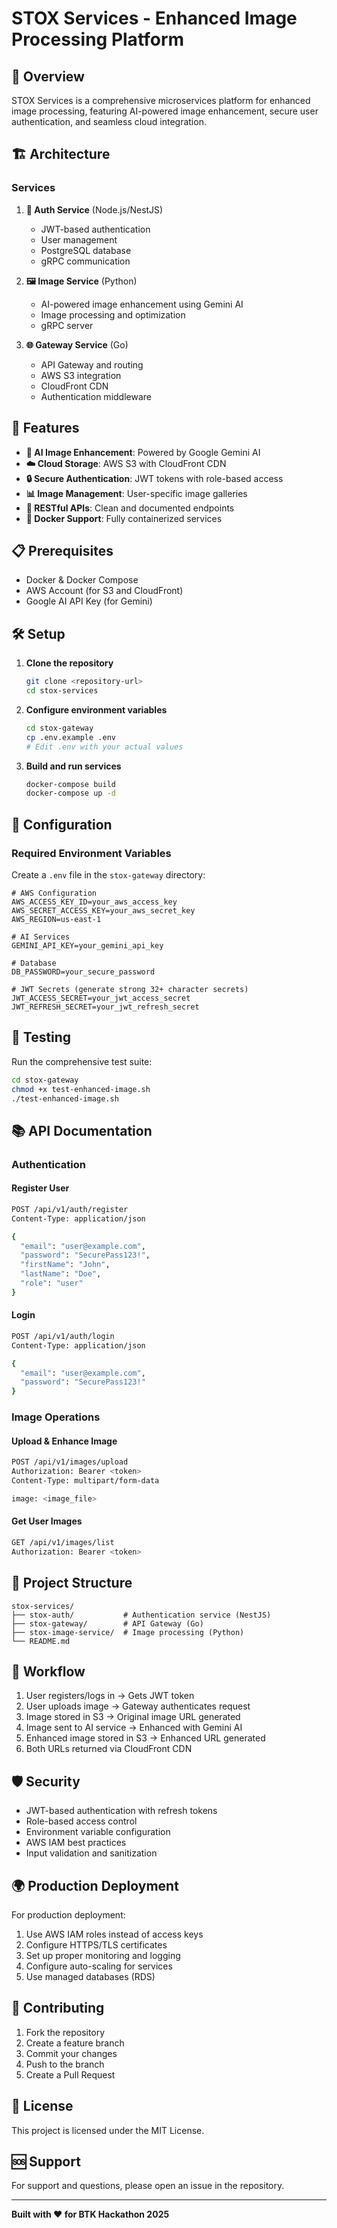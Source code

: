 # STOX Services - Enhanced Image Processing Platform

## 🌟 Overview

STOX Services is a comprehensive microservices platform for enhanced image processing, featuring AI-powered image enhancement, secure user authentication, and seamless cloud integration.

## 🏗️ Architecture

### Services

1. **🔐 Auth Service** (Node.js/NestJS)
   - JWT-based authentication
   - User management
   - PostgreSQL database
   - gRPC communication

2. **🖼️ Image Service** (Python)
   - AI-powered image enhancement using Gemini AI
   - Image processing and optimization
   - gRPC server

3. **🌐 Gateway Service** (Go)
   - API Gateway and routing
   - AWS S3 integration
   - CloudFront CDN
   - Authentication middleware

## 🚀 Features

- **🤖 AI Image Enhancement**: Powered by Google Gemini AI
- **☁️ Cloud Storage**: AWS S3 with CloudFront CDN
- **🔒 Secure Authentication**: JWT tokens with role-based access
- **📊 Image Management**: User-specific image galleries
- **🎯 RESTful APIs**: Clean and documented endpoints
- **🐳 Docker Support**: Fully containerized services

## 📋 Prerequisites

- Docker & Docker Compose
- AWS Account (for S3 and CloudFront)
- Google AI API Key (for Gemini)

## 🛠️ Setup

1. **Clone the repository**
   ```bash
   git clone <repository-url>
   cd stox-services
   ```

2. **Configure environment variables**
   ```bash
   cd stox-gateway
   cp .env.example .env
   # Edit .env with your actual values
   ```

3. **Build and run services**
   ```bash
   docker-compose build
   docker-compose up -d
   ```

## 🔧 Configuration

### Required Environment Variables

Create a `.env` file in the `stox-gateway` directory:

```env
# AWS Configuration
AWS_ACCESS_KEY_ID=your_aws_access_key
AWS_SECRET_ACCESS_KEY=your_aws_secret_key
AWS_REGION=us-east-1

# AI Services
GEMINI_API_KEY=your_gemini_api_key

# Database
DB_PASSWORD=your_secure_password

# JWT Secrets (generate strong 32+ character secrets)
JWT_ACCESS_SECRET=your_jwt_access_secret
JWT_REFRESH_SECRET=your_jwt_refresh_secret
```

## 🧪 Testing

Run the comprehensive test suite:

```bash
cd stox-gateway
chmod +x test-enhanced-image.sh
./test-enhanced-image.sh
```

## 📚 API Documentation

### Authentication

#### Register User
```bash
POST /api/v1/auth/register
Content-Type: application/json

{
  "email": "user@example.com",
  "password": "SecurePass123!",
  "firstName": "John",
  "lastName": "Doe",
  "role": "user"
}
```

#### Login
```bash
POST /api/v1/auth/login
Content-Type: application/json

{
  "email": "user@example.com",
  "password": "SecurePass123!"
}
```

### Image Operations

#### Upload & Enhance Image
```bash
POST /api/v1/images/upload
Authorization: Bearer <token>
Content-Type: multipart/form-data

image: <image_file>
```

#### Get User Images
```bash
GET /api/v1/images/list
Authorization: Bearer <token>
```

## 📁 Project Structure

```
stox-services/
├── stox-auth/           # Authentication service (NestJS)
├── stox-gateway/        # API Gateway (Go)
├── stox-image-service/  # Image processing (Python)
└── README.md
```

## 🔄 Workflow

1. User registers/logs in → Gets JWT token
2. User uploads image → Gateway authenticates request
3. Image stored in S3 → Original image URL generated
4. Image sent to AI service → Enhanced with Gemini AI
5. Enhanced image stored in S3 → Enhanced URL generated
6. Both URLs returned via CloudFront CDN

## 🛡️ Security

- JWT-based authentication with refresh tokens
- Role-based access control
- Environment variable configuration
- AWS IAM best practices
- Input validation and sanitization

## 🌍 Production Deployment

For production deployment:

1. Use AWS IAM roles instead of access keys
2. Configure HTTPS/TLS certificates
3. Set up proper monitoring and logging
4. Configure auto-scaling for services
5. Use managed databases (RDS)

## 🤝 Contributing

1. Fork the repository
2. Create a feature branch
3. Commit your changes
4. Push to the branch
5. Create a Pull Request

## 📄 License

This project is licensed under the MIT License.

## 🆘 Support

For support and questions, please open an issue in the repository.

---

**Built with ❤️ for BTK Hackathon 2025**
